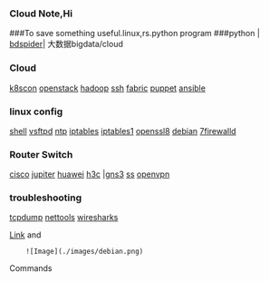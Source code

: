 
### Cloud Note,Hi

###To save something useful.linux,rs.python program 
###python
| [bdspider](bdspider.py)|
大数据bigdata/cloud
### Cloud 


[k8scon](conjure-up.html)
[openstack](openstack.html)
[hadoop](hadoop.html)
[ssh](ssh.html)
[fabric](fabric.html)
[puppet](puppet.html)
[ansible](ansible.html)

### linux config

[shell](linux/shell.html)
[vsftpd](linux/yum.html)
[ntp](linux/ntp.html)
[iptables](linux/iptables.html)
[iptables1](linux/iptables1.html)
[openssl8](linux/opensslssh.html)
[debian](linux/debian1.html)
[7firewalld](linux/firewalld.html)

### Router Switch

[cisco](net/cisco1.html)
[jupiter](net/jupiter.html)
[huawei](net/huawei.html)
[h3c](net/h3c1.html)
|[gns3](net/gns.html)
[ss](ss.html)
[openvpn](openvpn.html)

### troubleshooting

[tcpdump](linux/tcpdump.html)
[nettools](linux/nettools.html)
[wiresharks](linux/wiresharks.html)


[Link](url) and 

```
    ![Image](./images/debian.png)
```

Commands

```



